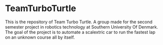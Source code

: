 # TeamTurboTurtle
This is the repository of Team Turbo Turtle. A group made for the second semester project in robotics technology at Southern University Of Denmark. The goal of the project is to automate a scalextric car to run the fastest lap on an unknown course all by itself.
